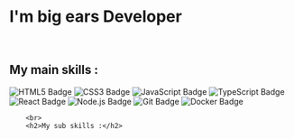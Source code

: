 <!DOCTYPE html>
<html lang="en">
<head>
    <meta charset="UTF-8">
    <meta name="viewport" content="width=device-width, initial-scale=1.0">
    <!-- Add any additional meta tags or links to external stylesheets here -->
</head>
<body>
    <div class="container">
        <h1>I'm big ears Developer</h1>
        <br>
        <h2>My main skills :</h2>
        <img src="https://img.shields.io/badge/-HTML5-F05032?style=for-the-badge&logo=html5&logoColor=ffffff" alt="HTML5 Badge">
        <img src="https://img.shields.io/badge/-CSS3-007ACC?style=for-the-badge&logo=css3" alt="CSS3 Badge">
        <img src="https://img.shields.io/badge/-JavaScript-823F7D?style=for-the-badge&logo=javascript&logoColor=000000&labelColor=823F7D&color=823FFC" alt="JavaScript Badge">
        <img src="https://img.shields.io/badge/-TypeScript-007ACC?style=for-the-badge&logo=typescript&logoColor=white" alt="TypeScript Badge">
        <img src="https://img.shields.io/badge/-React-222222?style=for-the-badge&logo=react" alt="React Badge">
        <img src="https://img.shields.io/badge/-Node.js-43853d?style=for-the-badge&logo=node.js&logoColor=white" alt="Node.js Badge">
        <img src="https://img.shields.io/badge/-Git-F05032?style=for-the-badge&logo=git&logoColor=ffffff" alt="Git Badge">
           <img src="https://img.shields.io/badge/-Docker-46a2f1?style=for-the-badge&logo=docker&logoColor=ffffff" alt="Docker Badge">
         
        <br>
        <h2>My sub skills :</h2>
        
        
   
</body>
</html>

